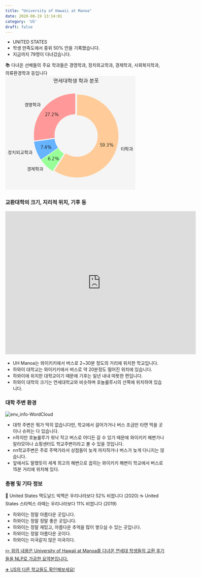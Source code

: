 ```yaml
---
title: "University of Hawaii at Manoa"
date: 2020-08-19 13:14:01
category: 'US'
draft: false
---
```



* UNITED STATES
* 학생 만족도에서 중위 50% 안을 기록했습니다.
* 지금까지 79명이 다녀갔습니다. 

📚 다녀온 선배들의 주요 학과들은 경영학과, 정치외교학과, 경제학과, 사회복지학과, 의류환경학과 등입니다
![department-info](../plots/US000204.png)
### 교환대학의 크기, 지리적 위치, 기후 등
<iframe
width="600"
height="450"
frameborder="0" style="border:0"
src="https://www.google.com/maps/embed/v1/place?key=AIzaSyC9e1AME-pVmWC4hBpFdu5S4dKzyepa3HQ&q=University+of+Hawaii+at+Manoa&center=21.296939,-157.8171118&zoom=14" allowfullscreen>
</iframe>

* UH Manoa는 와이키키에서 버스로 2~30분 정도의 거리에 위치한 학교입니다.
* 하와이 대학교는 와이키키에서 버스로 약 20분정도 떨어진 위치에 있습니다.
* 하와이에 위치한 대학교이기 때문에 기후는 일년 내내 따뜻한 편입니다.
* 하와이 대학의 크기는 연세대학교와 비슷하며 호놀룰루시의 산쪽에 위치하여 있습니다.


### 대학 주변 환경

![env_info-WordCloud](../univ_wordclouds_okt/env_info/US000204_env_info_okt.png)

* 대학 주변은 뭐가 딱히 없습니다만, 학교에서 걸어가거나 버스 조금만 타면 먹을 곳이나 슈퍼는 다 있습니다.
* n하지만 호놀룰루가 워낙 작고 버스로 어디든 갈 수 있기 때문에 와이키키 해변가나 알라모아나 쇼핑센터도 학교주변이라고 볼 수 있을 것입니다.
* nn학교주변은 주로 주택가라서 상점들이 늦게 까지하거나 버스가 늦게 다니지는 않습니다.
* 앞에서도 말했듯이 세계 최고의 해변으로 꼽히는 와이키키 해변이 학교에서 버스로 15분 거리에 위치해 있다.


### 총평 및 기타 정보 
🍔 United States 맥도날드 빅맥은 우리나라보다 52% 비쌉니다 (2020)
☕️ United States 스타벅스 라떼는 우리나라보다 11% 비쌉니다 (2019)
* 하와이는 정말 아름다운 곳입니다.
* 하와이는 정말 정말 좋은 곳입니다.
* 하와이는 정말 재밌고, 아름다운 추억을 많이 쌓으실 수 있는 곳입니다.
* 하와이는 정말 아름다운 곳이다.
* 하와이는 미국같지 않은 미국이다.


[✏️ 위의 내용은 University of Hawaii at Manoa를 다녀온 연세대 학생들의 교환 후기들을 NLP로 가공한 요약본입니다.](http://oia.yonsei.ac.kr/partner/expReport.asp?ucode=US000204&bgbn=A)

[✈️ US의 다른 학교들도 확인해보세요!](https://yonsei-exchange.netlify.app/?category=US)

